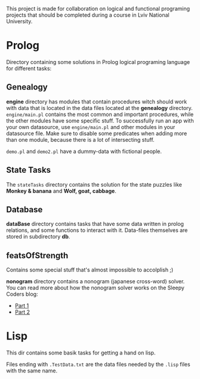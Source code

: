 This project is made for collaboration on logical and functional programing projects that should be completed during a course in Lviv National University.

Prolog
==============

Directory containing some solutions in Prolog logical programing language for different tasks: 

Genealogy
---------

**engine** directory has modules that contain procedures witch should work with data that is located in the data files located at the **genealogy** directory. `engine/main.pl` contains the most common and important procedures, while the other modules have some specific stuff.
To successfully run an app with your own datasource, use `engine/main.pl` and other modules in your datasource file. Make sure to disable some predicates when adding more than one module, because there is a lot of intersecting stuff. 

`demo.pl` and `demo2.pl` have a dummy-data with fictional people.

State Tasks
-----------

The `stateTasks` directory contains the solution for the state puzzles like **Monkey & banana** and **Wolf, goat, cabbage**.

Database
--------

**dataBase** directory contains tasks that have some data written in prolog relations, and some functions to interact with it. Data-files themselves are stored in subdirectory **db**.

featsOfStrength
---------------

Contains some special stuff that's almost impossible to accolplish ;)

**nonogram** directory contains a nonogram (japanese cross-word) solver.
You can read more about how the nonogram solver works on the Sleepy Coders blog:

 * [Part 1](http://sleepycoders.blogspot.com/2011/10/nonogram-solver-in-prolog-generating.html)
 * [Part 2](http://sleepycoders.blogspot.com/2011/10/nonogram-solver-in-prolog-combinations.html)

Lisp
====

This dir contains some basik tasks for getting a hand on lisp. 

Files ending with `.TestData.txt` are the data files needed by the `.lisp` files with the same name.